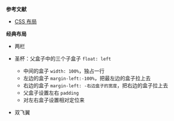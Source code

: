 **参考文献**
- [CSS 布局](https://brianway.github.io/2017/05/18/css-layout-classical-problems/)


**经典布局**
- 两栏
- 圣杯：父盒子中的三个子盒子 `float: left`
  - 中间的盒子 `width: 100%`，独占一行
  - 左边的盒子 `margin-left:-100%`，把最左边的盒子拉上去
  - 右边的盒子 `margin-left: -右边盒子的宽度`，把右边的盒子拉上去
  - 父盒子设置左右 `padding`
  - 对左右盒子设置相对定位来



- 双飞翼
